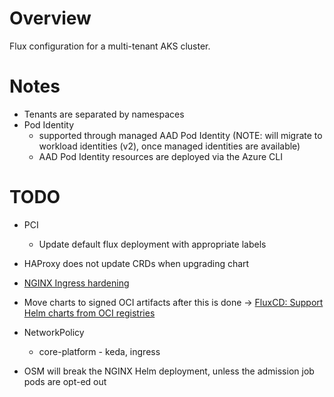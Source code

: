 # Overview

Flux configuration for a multi-tenant AKS cluster.

# Notes

- Tenants are separated by namespaces
- Pod Identity
  - supported through managed AAD Pod Identity (NOTE: will migrate to workload identities (v2), once managed identities are available)
  - AAD Pod Identity resources are deployed via the Azure CLI

# TODO

- PCI
  - Update default flux deployment with appropriate labels
- HAProxy does not update CRDs when upgrading chart
- [NGINX Ingress hardening](https://kubernetes.github.io/ingress-nginx/deploy/hardening-guide/)
- Move charts to signed OCI artifacts after this is done -> [FluxCD: Support Helm charts from OCI registries](https://github.com/fluxcd/source-controller/issues/124)
- NetworkPolicy
  - core-platform - keda, ingress
  
- OSM will break the NGINX Helm deployment, unless the admission job pods are opt-ed out
